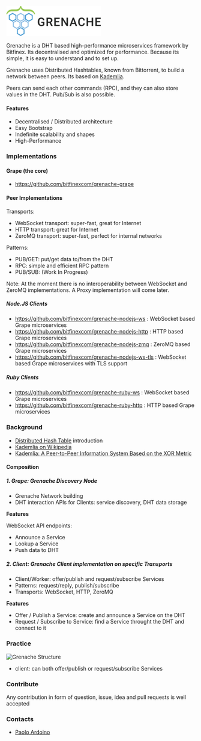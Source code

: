 <img alt="Grenache Logo" width="50%" src="logos/logo-full-rect-black.png" />

Grenache is a DHT based high-performance microservices framework by Bitfinex.
Its decentralised and optimized for performance. Because its simple, it is easy
to understand and to set up.

Grenache uses Distributed Hashtables, known from Bittorrent, to build a network between peers.
Its based on [Kademlia](https://en.wikipedia.org/wiki/Kademlia).

Peers can send each other commands (RPC), and they can also store values in the DHT.
Pub/Sub is also possible.


#### Features
* Decentralised / Distributed architecture
* Easy Bootstrap
* Indefinite scalability and shapes
* High-Performance

### Implementations

#### Grape (the core)
* https://github.com/bitfinexcom/grenache-grape

#### Peer Implementations

Transports:
* WebSocket transport: super-fast, great for Internet
* HTTP transport: great for Internet
* ZeroMQ transport: super-fast, perfect for internal networks

Patterns:
* PUB/GET: put/get data to/from the DHT
* RPC: simple and efficient RPC pattern
* PUB/SUB: (Work In Progress)

Note: At the moment there is no interoperability between WebSocket and ZeroMQ implementations. A Proxy implementation will come later.

##### Node.JS Clients
* https://github.com/bitfinexcom/grenache-nodejs-ws : WebSocket based Grape microservices
* https://github.com/bitfinexcom/grenache-nodejs-http : HTTP based Grape microservices
* https://github.com/bitfinexcom/grenache-nodejs-zmq : ZeroMQ based Grape microservices
* https://github.com/bitfinexcom/grenache-nodejs-ws-tls : WebSocket based Grape microservices with TLS support

##### Ruby Clients
* https://github.com/bitfinexcom/grenache-ruby-ws : WebSocket based Grape microservices
* https://github.com/bitfinexcom/grenache-ruby-http : HTTP based Grape microservices


### Background
* [Distributed Hash Table](http://www.bittorrent.org/beps/bep_0005.html) introduction
* [Kademlia on Wikipedia](https://en.wikipedia.org/wiki/Kademlia)
* [Kademlia: A Peer-to-Peer Information System Based on the XOR Metric](http://www.ic.unicamp.br/~bit/ensino/mo809_1s13/papers/P2P/Kademlia-%20A%20Peer-to-Peer%20Information%20System%20Based%20on%20the%20XOR%20Metric%20.pdf)

#### Composition

##### 1. Grape: Grenache Discovery Node
* Grenache Network building
* DHT interaction APIs for Clients: service discovery, DHT data storage

**Features**

WebSocket API endpoints:
* Announce a Service
* Lookup a Service
* Push data to DHT

##### 2. Client: Grenache Client implementation on specific Transports
* Client/Worker: offer/publish and request/subscribe Services
* Patterns: request/reply, publish/subscribe
* Transports: WebSocket, HTTP, ZeroMQ

**Features**
* Offer / Publish a Service: create and announce a Service on the DHT
* Request / Subscribe to Service: find a Service throught the DHT and connect to it

### Practice

![Grenache Structure](https://raw.githubusercontent.com/bitfinexcom/grenache/master/doc/structure.png)

* client: can both offer/publish or request/subscribe Services

### Contribute
Any contribution in form of question, issue, idea and pull requests is well accepted

### Contacts
* [Paolo Ardoino](https://github.com/prdn)
